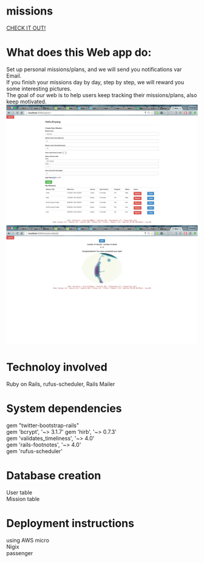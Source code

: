 # missions  
[CHECK IT OUT!](http://52.39.12.139/)
# What does this Web app do:  
Set up personal missions/plans, and we will send you notifications var Email.  
If you finish your missions day by day, step by step, we will reward you some interesting pictures.  
The goal of our web is to help users keep tracking their missions/plans, also keep motivated.  
![alt tag](https://raw.githubusercontent.com/xinyzhang9/missions/master/img1.png)  
![alt tag](https://raw.githubusercontent.com/xinyzhang9/missions/master/img2.png)  


# Technoloy involved  
Ruby on Rails, rufus-scheduler, Rails Mailer  
# System dependencies  
  gem "twitter-bootstrap-rails"  
  gem 'bcrypt', '~> 3.1.7' 
  gem 'hirb', '~> 0.7.3'  
  gem 'validates_timeliness', '~> 4.0'  
  gem 'rails-footnotes', '~> 4.0'  
  gem 'rufus-scheduler'  
  
# Database creation  
  User table  
  Mission table  

# Deployment instructions  
  using AWS micro  
  Nigix  
  passenger  

